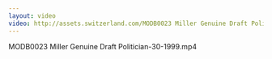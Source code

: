 ```yaml
---
layout: video
video: http://assets.switzerland.com/MODB0023 Miller Genuine Draft Politician-30-1999.mp4
---
```

MODB0023 Miller Genuine Draft Politician-30-1999.mp4
